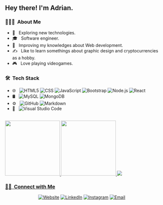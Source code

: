 

<h2> Hey there! I'm Adrian.</h2>

<h3> 👨🏻‍💻 &nbsp;About Me </h3>

- 🤔 &nbsp; Exploring new technologies.
- 🎓 &nbsp; Software engineer.
- 🌱 &nbsp; Improving my knowledges about Web development.
- ✍️ &nbsp; Like to learn somethings about graphic design and cryptocurrencies as a hobby.
- 🎮 &nbsp; Love playing videogames.

<h3> 🛠 &nbsp;Tech Stack</h3>


- 🌐 &nbsp;
  ![HTML5](https://img.shields.io/badge/-HTML5-333333?style=flat&logo=HTML5)
  ![CSS](https://img.shields.io/badge/-CSS-333333?style=flat&logo=CSS3&logoColor=1572B6)
  ![JavaScript](https://img.shields.io/badge/-JavaScript-333333?style=flat&logo=javascript)
  ![Bootstrap](https://img.shields.io/badge/-Bootstrap-333333?style=flat&logo=bootstrap&logoColor=563D7C)
  ![Node.js](https://img.shields.io/badge/-Node.js-333333?style=flat&logo=node.js)
  ![React](https://img.shields.io/badge/-React-333333?style=flat&logo=react)
- 🛢 &nbsp;
  ![MySQL](https://img.shields.io/badge/-MySQL-333333?style=flat&logo=mysql)
  ![MongoDB](https://img.shields.io/badge/-MongoDB-333333?style=flat&logo=mongodb)
- ⚙️ &nbsp;
  ![GitHub](https://img.shields.io/badge/-GitHub-333333?style=flat&logo=github)
  ![Markdown](https://img.shields.io/badge/-Markdown-333333?style=flat&logo=markdown)
- 🔧 &nbsp;
  ![Visual Studio Code](https://img.shields.io/badge/-Visual%20Studio%20Code-333333?style=flat&logo=visual-studio-code&logoColor=007ACC)



<br/>

<a href="https://github.com/Adrianjm1">
  <img height="180em" src="https://github-readme-stats.vercel.app/api?username=adrianjm1&theme=dark&show_icons=true&count_private=true&hide=stars,issues" />
  <img height="180em" src="https://github-readme-stats.vercel.app/api/top-langs/?username=adrianjm1&theme=dark&layout=compact" />
<img src="https://streak-stats.demolab.com/?user=adrianjm1&theme=dark" />

<!--

<a href="https://github.com/Adrianjm1">
<img src="https://streak-stats.demolab.com/?user=adrianjm1&theme=dark" />
</a>

-->
<br/>

<h3> 🤝🏻 &nbsp;Connect with Me </h3>

<p align="center">
<a href="https://adrianjm1.github.io/Personal-Website/"><img alt="Website" src="https://img.shields.io/badge/Website-https://adrianjm1.github.io/Personal-Website/"></a>
<a href="https://www.linkedin.com/in/adrian-molina-187721207/"><img alt="LinkedIn" src="https://img.shields.io/badge/LinkedIn-Adrian%20Molina-blue?style=flat-square&logo=linkedin"></a>
<a href="https://www.instagram.com/adrianjm01/"><img alt="Instagram" src="https://img.shields.io/badge/Instagram-adrianjm01_-blue?style=flat-square&logo=instagram"></a>
<a href="mailto:adrianmolina39@gmail.com"><img alt="Email" src="https://img.shields.io/badge/Email-adrianmolina39-blue?style=flat-square&logo=gmail"></a>
</p>



<!--
**Adrianjm1/Adrianjm1** is a ✨ _special_ ✨ repository because its `README.md` (this file) appears on your GitHub profile.

Here are some ideas to get you started:

- 🔭 I’m currently working on ...
- 🌱 I’m currently learning ...
- 👯 I’m looking to collaborate on ...
- 🤔 I’m looking for help with ...
- 💬 Ask me about ...
- 📫 How to reach me: ...
- 😄 Pronouns: ...
- ⚡ Fun fact: ...
-->
